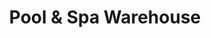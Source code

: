 ---
title: "Pool & Spa Warehouse"
url: /cedar-rapids/pool-and-spa-warehouse/
shop: swimming pool
---
